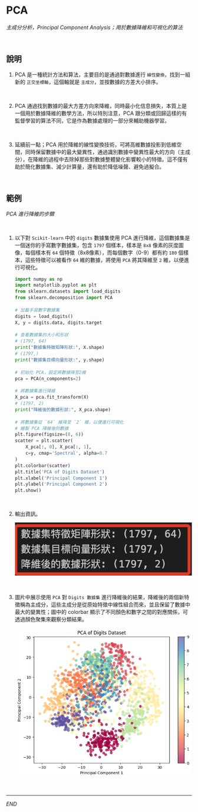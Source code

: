 # PCA

_主成分分析，Principal Component Analysis；用於數據降維和可視化的算法_

<br>

## 說明

1. PCA 是一種統計方法和算法，主要目的是通過對數據進行 `線性變換`，找到一組新的 `正交坐標軸`，這個軸就是 `主成分`，並按數據的方差大小排序。

<br>

2. PCA 通過找到數據的最大方差方向來降維，同時最小化信息損失，本質上是一個用於數據降維的數學方法，所以特別注意，PCA 跟分類或回歸這樣的有監督學習的算法不同，它是作為數據處理的一部分來輔助機器學習。

<br>

3. 延續前一點；PCA 用於降維的線性變換技術，可將高維數據投影到低維空間，同時保留數據中的最大變異性，通過識別數據中變異性最大的方向（主成分），在降維的過程中去除掉那些對數據整體變化影響較小的特徵。這不僅有助於簡化數據集、減少計算量，還有助於降低噪聲、避免過擬合。

<br>

## 範例

_PCA 進行降維的步驟_

<br>

1. 以下對 `Scikit-learn` 中的 `digits` 數據集使用 PCA 進行降維，這個數據集是一個迷你的手寫數字數據集，包含 `1797` 個樣本，樣本是 `8x8` 像素的灰度圖像，每個樣本有 `64` 個特徵（8x8像素），而每個數字（0-9）都有約 `180` 個樣本，這些特徵可以被看作 `64` 維的數據，將使用 `PCA` 將其降維至 `2` 維，以便進行可視化。

    ```python
    import numpy as np
    import matplotlib.pyplot as plt
    from sklearn.datasets import load_digits
    from sklearn.decomposition import PCA

    # 加載手寫數字數據集
    digits = load_digits()
    X, y = digits.data, digits.target

    # 查看數據集的大小和形狀
    # (1797, 64)
    print("數據集特徵矩陣形狀:", X.shape)
    # (1797,)
    print("數據集目標向量形狀:", y.shape)

    # 初始化 PCA，設定將數據降至2維
    pca = PCA(n_components=2)

    # 將數據集進行降維
    X_pca = pca.fit_transform(X)
    # (1797, 2)
    print("降維後的數據形狀:", X_pca.shape)

    # 將數據集從 `64` 維降至 `2` 維，以便進行可視化
    # 繪製 PCA 降維後的數據
    plt.figure(figsize=(8, 6))
    scatter = plt.scatter(
        X_pca[:, 0], X_pca[:, 1], 
        c=y, cmap='Spectral', alpha=0.7
    )
    plt.colorbar(scatter)
    plt.title('PCA of Digits Dataset')
    plt.xlabel('Principal Component 1')
    plt.ylabel('Principal Component 2')
    plt.show()
    ```

<br>

2. 輸出資訊。

    ![](images/img_130.png)

<br>

3. 圖片中展示使用 `PCA` 對 `Digits 數據集` 進行降維後的結果，降維後的兩個新特徵稱為主成分，這些主成分是從原始特徵中線性組合而來，並且保留了數據中最大的變異性；圖中的 colorbar 顯示了不同顏色和數字之間的對應關係，可透過顏色聚集來觀察分類結果。

    ![](images/img_131.png)

<br>

___

_END_